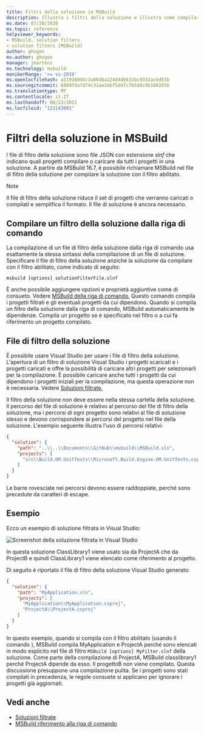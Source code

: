 ```yaml
---
title: Filtri della soluzione in MSBuild
description: Illustra i filtri della soluzione e illustra come compilare un file di filtro della soluzione con MSBuild.
ms.date: 07/28/2020
ms.topic: reference
helpviewer_keywords:
- MSBuild, solution filters
- solution filters [MSBuild]
author: ghogen
ms.author: ghogen
manager: jmartens
ms.technology: msbuild
monikerRange: '>= vs-2019'
ms.openlocfilehash: a21916045c3a06dba224d4db632bc9332ac6d83b
ms.sourcegitcommit: 68897da7d74c31ae1ebf5d47c7b5ddc9b108265b
ms.translationtype: MT
ms.contentlocale: it-IT
ms.lasthandoff: 08/13/2021
ms.locfileid: "122143001"
---
```

# <a name="solution-filters-in-msbuild"></a>Filtri della soluzione in MSBuild

I file di filtro della soluzione sono file JSON con estensione *slnf* che indicano quali progetti compilare o caricare da tutti i progetti in una soluzione. A partire da MSBuild 16.7, è possibile richiamare MSBuild nel file di filtro della soluzione per compilare la soluzione con il filtro abilitato. 

> [!NOTE]
> Il file di filtro della soluzione riduce il set di progetti che verranno caricati o compilati e semplifica il formato. Il file di soluzione è ancora necessario.

## <a name="build-a-solution-filter-from-the-command-line"></a>Compilare un filtro della soluzione dalla riga di comando

La compilazione di un file di filtro della soluzione dalla riga di comando usa esattamente la stessa sintassi della compilazione di un file di soluzione. Specificare il file di filtro della soluzione anziché la soluzione da compilare con il filtro abilitato, come indicato di seguito:

```console
msbuild [options] solutionFilterFile.slnf
```

È anche possibile aggiungere opzioni e proprietà aggiuntive come di consueto. Vedere [MSBuild della riga di comando.](msbuild-command-line-reference.md) Questo comando compila i progetti filtrati e gli eventuali progetti da cui dipendono. Quando si compila un filtro della soluzione dalla riga di comando, MSBuild automaticamente le dipendenze. Compila un progetto se è specificato nel filtro o a cui fa riferimento un progetto compilato.

## <a name="solution-filter-files"></a>File di filtro della soluzione

È possibile usare Visual Studio per usare i file di filtro della soluzione. L'apertura di un filtro di soluzione Visual Studio i progetti scaricati e i progetti caricati e offre la possibilità di caricare altri progetti per selezionarli per la compilazione. È possibile caricare anche tutti i progetti da cui dipendono i progetti iniziali per la compilazione, ma questa operazione non è necessaria. Vedere [Soluzioni filtrate.](../ide/filtered-solutions.md)

Il filtro della soluzione non deve essere nella stessa cartella della soluzione. Il percorso del file di soluzione è relativo al percorso del file di filtro della soluzione, ma i percorsi di ogni progetto sono relativi al file di soluzione stesso e devono corrispondere ai percorsi del progetto nel file della soluzione. L'esempio seguente illustra l'uso di percorsi relativi:

```json
{
  "solution": {
    "path": "..\\..\\Documents\\GitHub\\msbuild\\MSBuild.sln",
    "projects": [
      "src\\Build.OM.UnitTests\\Microsoft.Build.Engine.OM.UnitTests.csproj"
    ]
  }
}
```

Le barre rovesciate nei percorsi devono essere raddoppiate, perché sono precedute da caratteri di escape.

## <a name="example"></a>Esempio

Ecco un esempio di soluzione filtrata in Visual Studio:

![Screenshot della soluzione filtrata in Visual Studio](media/solution-with-filter.png)

In questa soluzione ClassLibrary1 viene usato sia da ProjectA che da ProjectB e quindi ClassLibrary1 viene elencato come riferimento al progetto.

Di seguito è riportato il file di filtro della soluzione Visual Studio generato:

```json
{
  "solution": {
    "path": "MyApplication.sln",
    "projects": [
      "MyApplication\\MyApplication.csproj",
      "ProjectA\\ProjectA.csproj"
    ]
  }
}
```

In questo esempio, quando si compila con il filtro abilitato (usando il comando ), MSBuild compila MyApplication e ProjectA perché sono elencati in modo esplicito nel file di filtro `MSBuild [options] MyFilter.slnf` della soluzione. Come parte della compilazione di ProjectA, MSBuild classlibrary1 perché ProjectA dipende da esso.  Il progettoB non viene compilato. Questa discussione presuppone una compilazione pulita. Se i progetti sono stati compilati in precedenza, le regole consuete si applicano per ignorare i progetti già aggiornati.

## <a name="see-also"></a>Vedi anche

- [Soluzioni filtrate](../ide/filtered-solutions.md)
- [MSBuild riferimento alla riga di comando](msbuild-command-line-reference.md)
